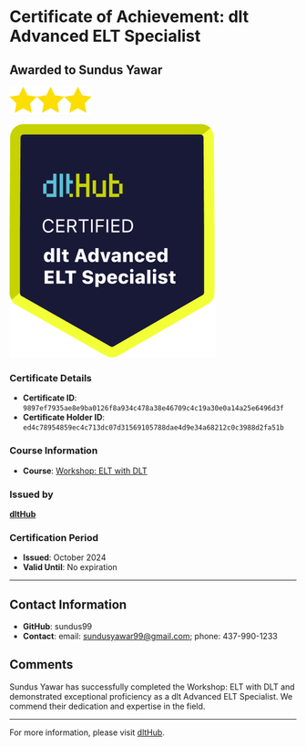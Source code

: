 
# Certificate of Achievement: dlt Advanced ELT Specialist

## Awarded to **Sundus Yawar**

<img src="../badges/star.png" width="48"><img src="../badges/star.png" width="48"><img src="../badges/star.png" width="48">

![Course Image](../badges/advanced_etl_specialist.png)

### Certificate Details
- **Certificate ID**: `9897ef7935ae8e9ba0126f8a934c478a38e46709c4c19a30e0a14a25e6496d3f`
- **Certificate Holder ID**: `ed4c78954859ec4c713dc07d31569105788dae4d9e34a68212c0c3988d2fa51b`

### Course Information
- **Course**: [Workshop: ELT with DLT](https://github.com/dlt-hub/dlthub-education/tree/main/workshops/workshop_september_2024)

### Issued by
[**dltHub**](https://dlthub.com/) 

### Certification Period
- **Issued**: October 2024
- **Valid Until**: No expiration

---

## Contact Information
- **GitHub**: sundus99
- **Contact**: email: sundusyawar99@gmail.com; phone: 437-990-1233

## Comments
Sundus Yawar has successfully completed the Workshop: ELT with DLT and demonstrated exceptional proficiency as a dlt Advanced ELT Specialist. We commend their dedication and expertise in the field.

---

For more information, please visit [dltHub](https://dlthub.com/).
    